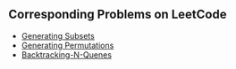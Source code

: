 ## Corresponding Problems on LeetCode
* [Generating Subsets](https://leetcode.com/problems/subsets/submissions/)
* [Generating Permutations](https://leetcode.com/problems/permutations/submissions/)
* [Backtracking-N-Quenes](https://leetcode.com/problems/n-queens/)
